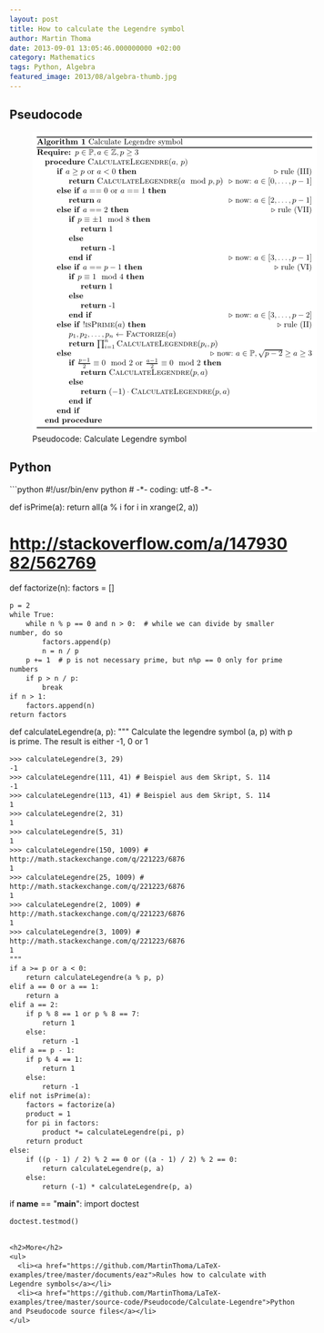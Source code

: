 ```yaml
---
layout: post
title: How to calculate the Legendre symbol
author: Martin Thoma
date: 2013-09-01 13:05:46.000000000 +02:00
category: Mathematics
tags: Python, Algebra
featured_image: 2013/08/algebra-thumb.jpg
---
```

<h2>Pseudocode</h2>
<figure class="aligncenter">
            <a href="../images/2013/09/Calculate-Legendre.png"><img src="../images/2013/09/Calculate-Legendre.png" alt="Pseudocode: Calculate Legendre symbol" style="max-width:500px;max-height:528px" class="size-full wp-image-76379"/></a>
            <figcaption class="text-center">Pseudocode: Calculate Legendre symbol</figcaption>
        </figure>

<h2>Python</h2>
```python
#!/usr/bin/env python
# -*- coding: utf-8 -*-


def isPrime(a):
    return all(a % i for i in xrange(2, a))


# http://stackoverflow.com/a/14793082/562769
def factorize(n):
    factors = []

    p = 2
    while True:
        while n % p == 0 and n > 0:  # while we can divide by smaller number, do so
            factors.append(p)
            n = n / p
        p += 1  # p is not necessary prime, but n%p == 0 only for prime numbers
        if p > n / p:
            break
    if n > 1:
        factors.append(n)
    return factors


def calculateLegendre(a, p):
    """
	Calculate the legendre symbol (a, p) with p is prime.
	The result is either -1, 0 or 1

	>>> calculateLegendre(3, 29)
	-1
	>>> calculateLegendre(111, 41) # Beispiel aus dem Skript, S. 114
	-1
	>>> calculateLegendre(113, 41) # Beispiel aus dem Skript, S. 114
	1
	>>> calculateLegendre(2, 31)
	1
	>>> calculateLegendre(5, 31)
	1
	>>> calculateLegendre(150, 1009) # http://math.stackexchange.com/q/221223/6876
	1
	>>> calculateLegendre(25, 1009) # http://math.stackexchange.com/q/221223/6876
	1
	>>> calculateLegendre(2, 1009) # http://math.stackexchange.com/q/221223/6876
	1
	>>> calculateLegendre(3, 1009) # http://math.stackexchange.com/q/221223/6876
	1
	"""
    if a >= p or a < 0:
        return calculateLegendre(a % p, p)
    elif a == 0 or a == 1:
        return a
    elif a == 2:
        if p % 8 == 1 or p % 8 == 7:
            return 1
        else:
            return -1
    elif a == p - 1:
        if p % 4 == 1:
            return 1
        else:
            return -1
    elif not isPrime(a):
        factors = factorize(a)
        product = 1
        for pi in factors:
            product *= calculateLegendre(pi, p)
        return product
    else:
        if ((p - 1) / 2) % 2 == 0 or ((a - 1) / 2) % 2 == 0:
            return calculateLegendre(p, a)
        else:
            return (-1) * calculateLegendre(p, a)


if __name__ == "__main__":
    import doctest

    doctest.testmod()
```

<h2>More</h2>
<ul>
  <li><a href="https://github.com/MartinThoma/LaTeX-examples/tree/master/documents/eaz">Rules how to calculate with Legendre symbols</a></li>
  <li><a href="https://github.com/MartinThoma/LaTeX-examples/tree/master/source-code/Pseudocode/Calculate-Legendre">Python and Pseudocode source files</a></li>
</ul>
